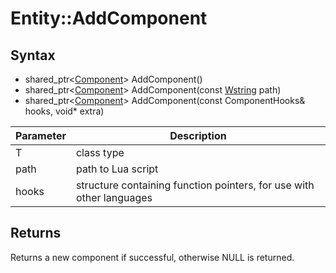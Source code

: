 # Entity::AddComponent

## Syntax

- shared_ptr<[Component](Component.md)\> AddComponent<T>()
- shared_ptr<[Component](Component.md)\> AddComponent(const [Wstring](WString.md) path)
- shared_ptr<[Component](Component.md)\> AddComponent(const ComponentHooks& hooks, void* extra)

| Parameter | Description |
|---|---|
| T | class type |
| path | path to Lua script |
| hooks | structure containing function pointers, for use with other languages |
  
## Returns

Returns a new component if successful, otherwise NULL is returned.
